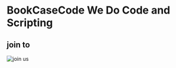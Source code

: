 # BookCaseCode We Do Code and Scripting 

## join to 
![join us](https://github.com/BookCaseCode/.github/blob/main/profile/simpsons-homer.gif)
